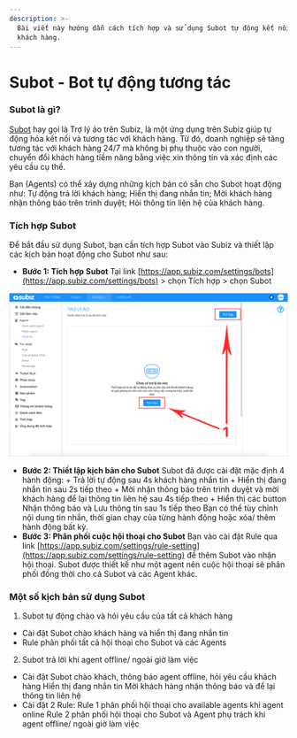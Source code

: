 ```yaml
---
description: >-
  Bài viết này hướng dẫn cách tích hợp và sử dụng Subot tự động kết nối với
  khách hàng.
---
```


# Subot - Bot tự động tương tác

### Subot là gì?

[Subot](https://app.subiz.com/settings/bots) hay gọi là Trợ lý ảo trên Subiz, là một ứng dụng trên Subiz giúp tự động hóa kết nối và tương tác với khách hàng. Từ đó, doanh nghiệp sẽ tăng tương tác với khách hàng 24/7 mà không bị phụ thuộc vào con người, chuyển đổi khách hàng tiềm năng bằng việc xin thông tin và xác định các yêu cầu cụ thể.

Bạn \(Agents\) có thể xây dựng những kịch bản có sẵn cho Subot hoạt động như: Tự động trả lời khách hàng; Hiển thị đang nhắn tin; Mời khách hàng nhận thông báo trên trình duyệt; Hỏi thông tin liên hệ của khách hàng.



### Tích hợp Subot

Để bắt đầu sử dụng Subot, bạn cần tích hợp Subot vào Subiz và thiết lập các kịch bản hoạt động cho Subot như sau:

* **Bước 1: Tích hợp Subot**  Tại link [https://app.subiz.com/settings/bots](https://app.subiz.com/settings/bots) &gt; chọn Tích hợp &gt; chọn Subot

![T&#xED;ch h&#x1EE3;p Subot](../../.gitbook/assets/bot.gif)

* **Bước 2: Thiết lập kịch bản cho Subot** Subot đã được cài đặt mặc định 4 hành động: + Trả lời tự động sau 4s khách hàng nhắn tin + Hiển thị đang nhắn tin sau 2s tiếp theo + Mời nhận thông báo trên trình duyệt và mời khách hàng để lại thông tin liên hệ sau 4s tiếp theo + Hiển thị các button Nhận thông báo và Lưu thông tin sau 1s tiếp theo  Bạn có thể tùy chỉnh nội dung tin nhắn, thời gian chạy của từng hành động hoặc xóa/ thêm hành động bất kỳ. 
* **Bước 3: Phân phối cuộc hội thoại cho Subot** Bạn vào cài đặt Rule qua link [https://app.subiz.com/settings/rule-setting](https://app.subiz.com/settings/rule-setting) để thêm Subot vào nhận hội thoại.  Subot được thiết kế như một agent nên cuộc hội thoại sẽ phân phối đồng thời cho cả Subot và các Agent khác.  

### Một số kịch bản sử dụng Subot

1. Subot tự động chào và hỏi yêu cầu của tất cả khách hàng

* Cài đặt Subot chào khách hàng và hiển thị đang nhắn tin
* Rule phân phối tất cả hội thoại cho Subot và các Agents

2. Subot trả lời khi agent offline/ ngoài giờ làm việc

* Cài đặt Subot chào khách, thông báo agent offline, hỏi yêu cầu khách hàng Hiển thị đang nhắn tin Mời khách hàng nhận thông báo và để lại thông tin liên hệ
* Cài đặt 2 Rule: Rule 1 phân phối hội thoại cho available agents khi agent online Rule 2 phân phối hội thoại cho Subot và Agent phụ trách khi agent offline/ ngoài giờ làm việc

